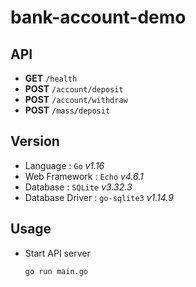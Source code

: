 # bank-account-demo

## API
- **GET** `/health`
- **POST** `/account/deposit`
- **POST** `/account/withdraw`
- **POST** `/mass/deposit`

## Version
- Language : `Go` _v1.16_
- Web Framework : `Echo` _v4.6.1_
- Database : `SQLite` _v3.32.3_
- Database Driver : `go-sqlite3` _v1.14.9_

## Usage
- Start API server
  ```bash
  go run main.go
  ```
